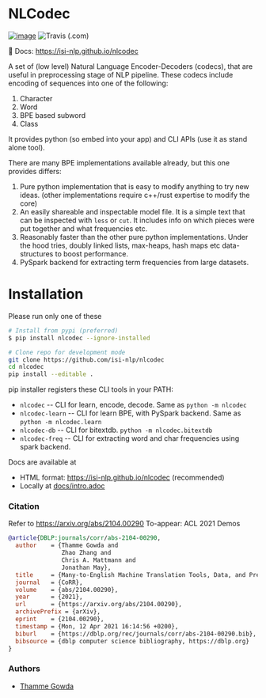 # NLCodec
[![image](http://img.shields.io/pypi/v/nlcodec.svg)](https://pypi.python.org/pypi/nlcodec/)
![Travis (.com)](https://img.shields.io/travis/com/isi-nlp/nlcodec?style=plastic)

📕 Docs:  https://isi-nlp.github.io/nlcodec

A set of (low level) Natural Language Encoder-Decoders (codecs), that are useful in preprocessing stage of 
NLP pipeline. These codecs include encoding of sequences into one of the following:
1. Character
2. Word
3. BPE based subword
4. Class

It provides python (so embed into your app) and CLI APIs (use it as stand alone tool).

There are many BPE implementations available already, but this one provides differs:
1. Pure python implementation that is easy to modify anything to try new ideas. 
  (other implementations require c++/rust expertise to modify the core) 
2. An easily shareable and inspectable model file. It is a simple text that can be inspected with `less` or `cut`. It includes info on which pieces were put together and what frequencies etc. 
3. Reasonably faster than the other pure python implementations. Under the hood  tries, doubly linked lists, max-heaps, hash maps etc data-structures to boost performance.
4. PySpark backend for extracting term frequencies from large datasets. 

# Installation 
Please run only one of these
```bash
# Install from pypi (preferred)
$ pip install nlcodec --ignore-installed 

# Clone repo for development mode 
git clone https://github.com/isi-nlp/nlcodec
cd nlcodec
pip install --editable . 

```
pip installer registers these CLI tools in your PATH: 
+ `nlcodec`  -- CLI  for learn, encode, decode. Same as `python -m nlcodec`
+ `nlcodec-learn`  -- CLI  for learn BPE, with PySpark backend. Same as `python -m nlcodec.learn`  
+ `nlcodec-db` -- CLI for bitextdb. `python -m nlcodec.bitextdb`
+ `nlcodec-freq` -- CLI for extracting word and char frequencies using spark backend. 
 

Docs are available at  
- HTML format: https://isi-nlp.github.io/nlcodec (recommended)
- Locally at [docs/intro.adoc](docs/intro.adoc)


### Citation
Refer to https://arxiv.org/abs/2104.00290
To-appear: ACL 2021 Demos

```bibtex
@article{DBLP:journals/corr/abs-2104-00290,
  author    = {Thamme Gowda and
               Zhao Zhang and
               Chris A. Mattmann and
               Jonathan May},
  title     = {Many-to-English Machine Translation Tools, Data, and Pretrained Models},
  journal   = {CoRR},
  volume    = {abs/2104.00290},
  year      = {2021},
  url       = {https://arxiv.org/abs/2104.00290},
  archivePrefix = {arXiv},
  eprint    = {2104.00290},
  timestamp = {Mon, 12 Apr 2021 16:14:56 +0200},
  biburl    = {https://dblp.org/rec/journals/corr/abs-2104-00290.bib},
  bibsource = {dblp computer science bibliography, https://dblp.org}
}
```

### Authors 
+ [Thamme Gowda](https://twitter.com/thammegowda) 
